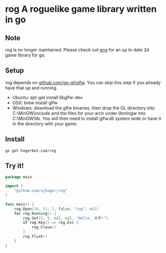 rog A roguelike game library written in go
===

Note
----
rog is no longer maintained. Please check out [eng](http://github.com/ajhager/eng) for an up to date 2d game library for go.

Setup
-----
rog depends on [github.com/go-gl/glfw](http://github.com/go-gl/glfw). You can skip this step if you already have that up and running.
* Ubuntu: apt-get install libglfw-dev
* OSX: brew install glfw
* Windows: download the glfw binaries, then drop the GL directory into C:\MinGW\include and the files for your arch under libmingw into C:\MinGW\lib. You will then need to install glfw.dll system wide or have it in the directory with your game.

Install
-------
`go get hagerbot.com/rog`

Try it!
-------
```go
package main

import (
    "github.com/ajhager/rog"
)

func main() {
    rog.Open(20, 11, 2, false, "rog", nil)
    for rog.Running() {
        rog.Set(5, 5, nil, nil, "Hello, 世界!")
        if rog.Key() == rog.Esc {
            rog.Close()
        }
        rog.Flush()
    }
}
```
